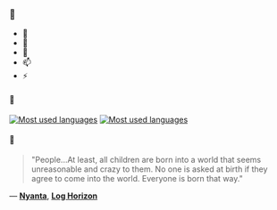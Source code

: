 ### 👋

- 🔭
- 🌱
- 💬
- 📫
- ⚡

#### 🧏

[![Most used languages](https://github-readme-stats-aynah.vercel.app/api/top-langs/?username=aynh&theme=solarized-dark&langs_count=6&layout=compact&hide_title=true)](https://github.com/anuraghazra/github-readme-stats#gh-dark-mode-only)
[![Most used languages](https://github-readme-stats-aynah.vercel.app/api/top-langs/?username=aynh&theme=solarized-light&langs_count=6&layout=compact&hide_title=true)](https://github.com/anuraghazra/github-readme-stats#gh-light-mode-only)

#### 💬

> "People...At least, all children are born into a world that seems unreasonable and crazy to them. No one is asked at birth if they agree to come into the world. Everyone is born that way."

&mdash; [**Nyanta**](https://myanimelist.net/character.php?q=Nyanta&cat=character), [**Log Horizon**](https://myanimelist.net/search/all?q=Log%20Horizon&cat=all)
